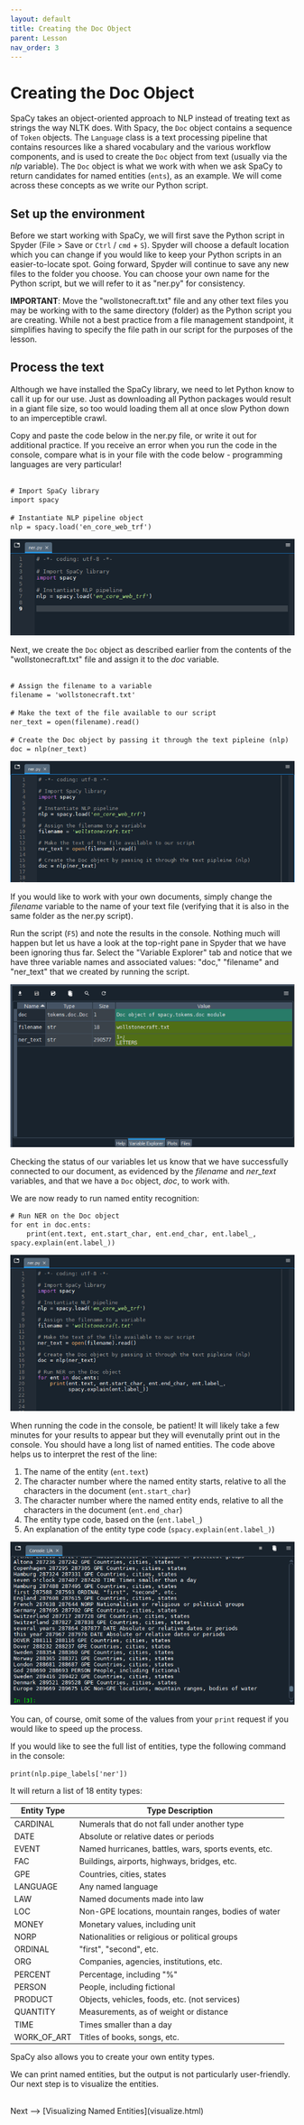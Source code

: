 ```yaml
---
layout: default
title: Creating the Doc Object
parent: Lesson
nav_order: 3
---
```


# Creating the Doc Object

SpaCy takes an object-oriented approach to NLP instead of treating text as strings the way NLTK does. With Spacy, the `Doc` object contains a sequence of `Token` objects. The `Language` class is a text processing pipeline that contains resources like a shared vocabulary and the various workflow components, and is used to create the `Doc` object from text (usually via the *nlp* variable). The `Doc` object is what we work with when we ask SpaCy to return candidates for named entities (`ents`), as an example. We will come across these concepts as we write our Python script. 

## Set up the environment

Before we start working with SpaCy, we will first save the Python script in Spyder (File > Save or `Ctrl` / `cmd` + `S`). Spyder will choose a default location which you can change if you would like to keep your Python scripts in an easier-to-locate spot. Going forward, Spyder will continue to save any new files to the folder you choose. You can choose your own name for the Python script, but we will refer to it as "ner.py" for consistency.

**IMPORTANT**: Move the "wollstonecraft.txt" file and any other text files you may be working with to the same directory (folder) as the Python script you are creating. While not a best practice from a file management standpoint, it simplifies having to specify the file path in our script for the purposes of the lesson.

## Process the text

Although we have installed the SpaCy library, we need to let Python know to call it up for our use. Just as downloading all Python packages would result in a giant file size, so too would loading them all at once slow Python down to an imperceptible crawl.

Copy and paste the code below in the ner.py file, or write it out for additional practice. If you receive an error when you run the code in the console, compare what is in your file with the code below - programming languages are very particular!

```

# Import SpaCy library
import spacy

# Instantiate NLP pipeline object
nlp = spacy.load('en_core_web_trf')

```

![](assets/img/spacy-nlp.png)

Next, we create the `Doc` object as described earlier from the contents of the "wollstonecraft.txt" file and assign it to the *doc* variable.

```

# Assign the filename to a variable
filename = 'wollstonecraft.txt'

# Make the text of the file available to our script
ner_text = open(filename).read()

# Create the Doc object by passing it through the text pipleine (nlp)
doc = nlp(ner_text)

```

![](assets/img/spacy-doc.png)

If you would like to work with your own documents, simply change the *filename* variable to the name of your text file (verifying that it is also in the same folder as the ner.py script).

Run the script (`F5`) and note the results in the console. Nothing much will happen but let us have a look at the top-right pane in Spyder that we have been ignoring thus far. Select the "Variable Explorer" tab and notice that we have three variable names and associated values: "doc," "filename" and "ner_text" that we created by running the script.

![](assets/img/spyder-variables1.png)

Checking the status of our variables let us know that we have successfully connected to our document, as evidenced by the *filename* and *ner_text* variables, and that we have a `Doc` object, *doc*, to work with.

We are now ready to run named entity recognition:

```
# Run NER on the Doc object
for ent in doc.ents:    
    print(ent.text, ent.start_char, ent.end_char, ent.label_, spacy.explain(ent.label_))
```
![](assets/img/spacy-ents.png)

When running the code in the console, be patient! It will likely take a few minutes for your results to appear but they will evenutally print out in the console. You should have a long list of named entities. The code above helps us to interpret the rest of the line:

1. The name of the entity (`ent.text`)
2. The character number where the named entity starts, relative to all the characters in the document (`ent.start_char`)
3. The character number where the named entity ends, relative to all the characters in the document (`ent.end_char`)
4. The entity type code, based on the  (`ent.label_`)
5. An explanation of the entity type code (`spacy.explain(ent.label_)`)

![](assets/img/ner-results.png)

You can, of course, omit some of the values from your `print` request if you would like to speed up the process.

If you would like to see the full list of entities, type the following command in the console:

`
print(nlp.pipe_labels['ner'])
`

It will return a list of 18 entity types:

| Entity Type | Type Description |
| ----------- | ---------------- |
| CARDINAL | Numerals that do not fall under another type |
| DATE | Absolute or relative dates or periods |
| EVENT | Named hurricanes, battles, wars, sports events, etc. |
| FAC | Buildings, airports, highways, bridges, etc. |
| GPE | Countries, cities, states |
| LANGUAGE | Any named language |
| LAW | Named documents made into law |
| LOC | Non-GPE locations, mountain ranges, bodies of water |
| MONEY | Monetary values, including unit |
| NORP | Nationalities or religious or political groups |
| ORDINAL | "first", "second", etc. |
| ORG | Companies, agencies, institutions, etc. |
| PERCENT | Percentage, including "%" |
| PERSON | People, including fictional |
| PRODUCT | Objects, vehicles, foods, etc. (not services) |
| QUANTITY | Measurements, as of weight or distance |
| TIME | Times smaller than a day |
| WORK_OF_ART | Titles of books, songs, etc. |


SpaCy also allows you to create your own entity types. 

We can print named entities, but the output is not particularly user-friendly. Our next step is to visualize the entities.


<br />
Next --> [Visualizing Named Entities](visualize.html)


